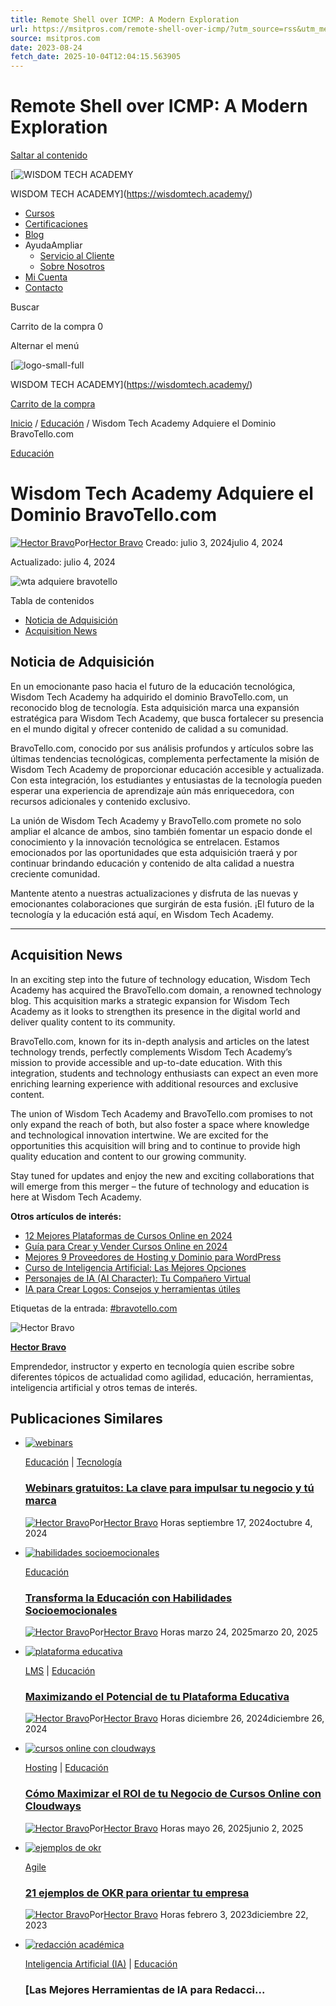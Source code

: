 ```yaml
---
title: Remote Shell over ICMP: A Modern Exploration
url: https://msitpros.com/remote-shell-over-icmp/?utm_source=rss&utm_medium=rss&utm_campaign=remote-shell-over-icmp
source: msitpros.com
date: 2023-08-24
fetch_date: 2025-10-04T12:04:15.563905
---
```


# Remote Shell over ICMP: A Modern Exploration

[Saltar al contenido](#main)

[![WISDOM TECH ACADEMY](https://wisdomtech.academy/wp-content/uploads/2023/07/logo-small.png)

WISDOM TECH ACADEMY](https://wisdomtech.academy/)

* [Cursos](/product-category/cursos-online/)
* [Certificaciones](/product-category/certificaciones/)
* [Blog](https://wisdomtech.academy/blog/)
* AyudaAmpliar
  + [Servicio al Cliente](https://wisdomtech.academy/customer-help/)
  + [Sobre Nosotros](https://wisdomtech.academy/about/)
* [Mi Cuenta](https://wisdomtech.academy/my-account/)
* [Contacto](https://wisdomtech.academy/contact-us/)

Buscar

Carrito de la compra
0

Alternar el menú

[![logo-small-full](https://wisdomtech.academy/wp-content/uploads/2023/07/logo-small-full.png)

WISDOM TECH ACADEMY](https://wisdomtech.academy/)

[Carrito de la compra](https://wisdomtech.academy/cart/)

[Inicio](https://wisdomtech.academy/) / [Educación](https://wisdomtech.academy/category/educacion/) / Wisdom Tech Academy Adquiere el Dominio BravoTello.com

[Educación](https://wisdomtech.academy/category/educacion/)

# Wisdom Tech Academy Adquiere el Dominio BravoTello.com

[![Hector Bravo](data:image/svg+xml;base64...)](https://wisdomtech.academy)Por[Hector Bravo](https://wisdomtech.academy)
Creado: julio 3, 2024julio 4, 2024

Actualizado: julio 4, 2024

![wta adquiere bravotello](data:image/svg+xml;base64...)

Tabla de contenidos

* [Noticia de Adquisición](#noticia-de-adquisicion)
* [Acquisition News](#acquisition-news)

## Noticia de Adquisición

En un emocionante paso hacia el futuro de la educación tecnológica, Wisdom Tech Academy ha adquirido el dominio BravoTello.com, un reconocido blog de tecnología. Esta adquisición marca una expansión estratégica para Wisdom Tech Academy, que busca fortalecer su presencia en el mundo digital y ofrecer contenido de calidad a su comunidad.

BravoTello.com, conocido por sus análisis profundos y artículos sobre las últimas tendencias tecnológicas, complementa perfectamente la misión de Wisdom Tech Academy de proporcionar educación accesible y actualizada. Con esta integración, los estudiantes y entusiastas de la tecnología pueden esperar una experiencia de aprendizaje aún más enriquecedora, con recursos adicionales y contenido exclusivo.

La unión de Wisdom Tech Academy y BravoTello.com promete no solo ampliar el alcance de ambos, sino también fomentar un espacio donde el conocimiento y la innovación tecnológica se entrelacen. Estamos emocionados por las oportunidades que esta adquisición traerá y por continuar brindando educación y contenido de alta calidad a nuestra creciente comunidad.

Mantente atento a nuestras actualizaciones y disfruta de las nuevas y emocionantes colaboraciones que surgirán de esta fusión. ¡El futuro de la tecnología y la educación está aquí, en Wisdom Tech Academy.

---

## Acquisition News

In an exciting step into the future of technology education, Wisdom Tech Academy has acquired the BravoTello.com domain, a renowned technology blog. This acquisition marks a strategic expansion for Wisdom Tech Academy as it looks to strengthen its presence in the digital world and deliver quality content to its community.

BravoTello.com, known for its in-depth analysis and articles on the latest technology trends, perfectly complements Wisdom Tech Academy’s mission to provide accessible and up-to-date education. With this integration, students and technology enthusiasts can expect an even more enriching learning experience with additional resources and exclusive content.

The union of Wisdom Tech Academy and BravoTello.com promises to not only expand the reach of both, but also foster a space where knowledge and technological innovation intertwine. We are excited for the opportunities this acquisition will bring and to continue to provide high quality education and content to our growing community.

Stay tuned for updates and enjoy the new and exciting collaborations that will emerge from this merger – the future of technology and education is here at Wisdom Tech Academy.

**Otros artículos de interés:**

* [12 Mejores Plataformas de Cursos Online en 2024](https://wisdomtech.academy/plataformas-de-cursos-online/)
* [Guía para Crear y Vender Cursos Online en 2024](https://wisdomtech.academy/vender-cursos-online/)
* [Mejores 9 Proveedores de Hosting y Dominio para WordPress](https://wisdomtech.academy/hosting-y-dominio/)
* [Curso de Inteligencia Artificial: Las Mejores Opciones](https://wisdomtech.academy/curso-de-inteligencia-artificial/)
* [Personajes de IA (AI Character): Tu Compañero Virtual](https://wisdomtech.academy/ai-character/)
* [IA para Crear Logos: Consejos y herramientas útiles](https://wisdomtech.academy/ia-para-crear-logos/)

Etiquetas de la entrada:
[#bravotello.com](https://wisdomtech.academy/tag/bravotello-com/ "bravotello.com")

![Hector Bravo](data:image/svg+xml;base64...)

**[Hector Bravo](https://wisdomtech.academy/author/hectorbravo/ "Entradas de Hector Bravo")**

Emprendedor, instructor y experto en tecnología quien escribe sobre diferentes tópicos de actualidad como agilidad, educación, herramientas, inteligencia artificial y otros temas de interés.

## Publicaciones Similares

* [![webinars](data:image/svg+xml;base64...)](https://wisdomtech.academy/webinars/)

  [Educación](https://wisdomtech.academy/category/educacion/) | [Tecnología](https://wisdomtech.academy/category/tecnologia/)

  ### [Webinars gratuitos: La clave para impulsar tu negocio y tú marca](https://wisdomtech.academy/webinars/)

  [![Hector Bravo](data:image/svg+xml;base64...)](https://wisdomtech.academy)Por[Hector Bravo](https://wisdomtech.academy)
  Horas
  septiembre 17, 2024octubre 4, 2024
* [![habilidades socioemocionales](data:image/svg+xml;base64...)](https://wisdomtech.academy/habilidades-socioemocionales/)

  [Educación](https://wisdomtech.academy/category/educacion/)

  ### [Transforma la Educación con Habilidades Socioemocionales](https://wisdomtech.academy/habilidades-socioemocionales/)

  [![Hector Bravo](data:image/svg+xml;base64...)](https://wisdomtech.academy)Por[Hector Bravo](https://wisdomtech.academy)
  Horas
  marzo 24, 2025marzo 20, 2025
* [![plataforma educativa](data:image/svg+xml;base64...)](https://wisdomtech.academy/plataforma-educativa/)

  [LMS](https://wisdomtech.academy/category/tecnologia/lms/) | [Educación](https://wisdomtech.academy/category/educacion/)

  ### [Maximizando el Potencial de tu Plataforma Educativa](https://wisdomtech.academy/plataforma-educativa/)

  [![Hector Bravo](data:image/svg+xml;base64...)](https://wisdomtech.academy)Por[Hector Bravo](https://wisdomtech.academy)
  Horas
  diciembre 26, 2024diciembre 26, 2024
* [![cursos online con cloudways](data:image/svg+xml;base64...)](https://wisdomtech.academy/cursos-online-con-cloudways/)

  [Hosting](https://wisdomtech.academy/category/tecnologia/hosting/) | [Educación](https://wisdomtech.academy/category/educacion/)

  ### [Cómo Maximizar el ROI de tu Negocio de Cursos Online con Cloudways](https://wisdomtech.academy/cursos-online-con-cloudways/)

  [![Hector Bravo](data:image/svg+xml;base64...)](https://wisdomtech.academy)Por[Hector Bravo](https://wisdomtech.academy)
  Horas
  mayo 26, 2025junio 2, 2025
* [![ejemplos de okr](data:image/svg+xml;base64...)](https://wisdomtech.academy/21-ejemplos-de-okr-para-orientar-tu-empresa/)

  [Agile](https://wisdomtech.academy/category/educacion/agile/)

  ### [21 ejemplos de OKR para orientar tu empresa](https://wisdomtech.academy/21-ejemplos-de-okr-para-orientar-tu-empresa/)

  [![Hector Bravo](data:image/svg+xml;base64...)](https://wisdomtech.academy)Por[Hector Bravo](https://wisdomtech.academy)
  Horas
  febrero 3, 2023diciembre 22, 2023
* [![redacción académica](data:image/svg+xml;base64...)](https://wisdomtech.academy/redaccion-academica/)

  [Inteligencia Artificial (IA)](https://wisdomtech.academy/category/tecnologia/inteligencia-artificial/) | [Educación](https://wisdomtech.academy/category/educacion/)

  ### [Las Mejores Herramientas de IA para Redacci...